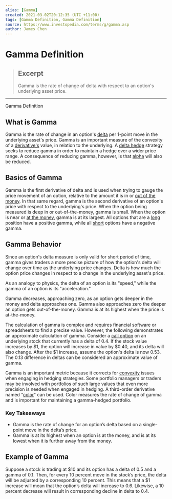 ```yaml
---
alias: [Gamma]
created: 2021-03-02T20:12:35 (UTC +11:00)
tags: [Gamma Definition, Gamma Definition]
source: https://www.investopedia.com/terms/g/gamma.asp
author: James Chen
---
```


# Gamma Definition

> ## Excerpt
> Gamma is the rate of change of delta with respect to an option's underlying asset price.

---

Gamma Definition
## What is Gamma

Gamma is the rate of change in an option's [delta](https://www.investopedia.com/terms/d/delta.asp) per 1-point move in the underlying asset's price. Gamma is an important measure of the convexity of a [derivative's](https://www.investopedia.com/terms/d/derivative.asp) value, in relation to the underlying. A [delta hedge](https://www.investopedia.com/terms/d/deltahedging.asp) strategy seeks to reduce gamma in order to maintain a hedge over a wider price range. A consequence of reducing gamma, however, is that [alpha](https://www.investopedia.com/terms/a/alpha.asp) will also be reduced.

## Basics of Gamma

Gamma is the first derivative of delta and is used when trying to gauge the price movement of an option, relative to the amount it is in or [out of the money](https://www.investopedia.com/terms/o/outofthemoney.asp). In that same regard, gamma is the second derivative of an option's price with respect to the underlying's price. When the option being measured is deep in or out-of-the-money, gamma is small. When the option is near or [at the money](https://www.investopedia.com/terms/a/atthemoney.asp), gamma is at its largest. All options that are a [long](https://www.investopedia.com/terms/l/long.asp) position have a positive gamma, while all [short](https://www.investopedia.com/terms/s/short.asp) options have a negative gamma.

## Gamma Behavior

Since an option's delta measure is only valid for short period of time, gamma gives traders a more precise picture of how the option's delta will change over time as the underlying price changes. Delta is how much the option price changes in respect to a change in the underlying asset's price.

As an analogy to physics, the delta of an option is its "speed," while the gamma of an option is its "acceleration."

Gamma decreases, approaching zero, as an option gets deeper in the money and delta approaches one. Gamma also approaches zero the deeper an option gets out-of-the-money. Gamma is at its highest when the price is at-the-money.

The calculation of gamma is complex and requires financial software or spreadsheets to find a precise value. However, the following demonstrates an approximate calculation of gamma. Consider a [call option](https://www.investopedia.com/terms/c/calloption.asp) on an underlying stock that currently has a delta of 0.4. If the stock value increases by $1, the option will increase in value by $0.40, and its delta will also change. After the $1 increase, assume the option's delta is now 0.53. The 0.13 difference in deltas can be considered an approximate value of gamma.

Gamma is an important metric because it corrects for [convexity](https://www.investopedia.com/terms/c/convexity.asp) issues when engaging in hedging strategies. Some portfolio managers or traders may be involved with portfolios of such large values that even more precision is needed when engaged in hedging. A third-order derivative named "[color](https://www.investopedia.com/terms/c/color.asp)" can be used. Color measures the rate of change of gamma and is important for maintaining a gamma-hedged portfolio.

### Key Takeaways

-   Gamma is the rate of change for an option’s delta based on a single-point move in the delta’s price.
-   Gamma is at its highest when an option is at the money, and is at its lowest when it is further away from the money.

## Example of Gamma

Suppose a stock is trading at $10 and its option has a delta of 0.5 and a gamma of 0.1. Then, for every 10 percent move in the stock’s price, the delta will be adjusted by a corresponding 10 percent. This means that a $1 increase will mean that the option’s delta will increase to 0.6. Likewise, a 10 percent decrease will result in corresponding decline in delta to 0.4.
